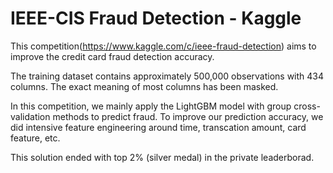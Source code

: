 # IEEE-CIS Fraud Detection - Kaggle

This competition(https://www.kaggle.com/c/ieee-fraud-detection) aims to improve the credit card fraud detection accuracy. 

The training dataset contains approximately 500,000 observations with 434 columns. The exact meaning of most columns has been masked. 

In this competition, we mainly apply the LightGBM model with group cross-validation methods to predict fraud. To improve our prediction accuracy, we did intensive feature engineering around time, transcation amount, card feature, etc.

This solution ended with top 2% (silver medal) in the private leaderborad.

